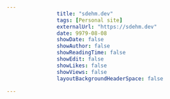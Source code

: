 ---
                title: "sdehm.dev"
                tags: [Personal site]
                externalUrl: "https://sdehm.dev"
                date: 9979-08-08
                showDate: false
                showAuthor: false
                showReadingTime: false
                showEdit: false
                showLikes: false
                showViews: false
                layoutBackgroundHeaderSpace: false
                ---
